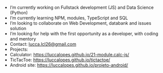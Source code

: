 ###

-  I’m currently working on Fullstack development (JS) and Data Science (Python)
-  I’m currently learning NPM, modules, TypeScript and SQL 
-  I’m looking to collaborate on Web Development, databank and issues solution
-  I’m looking for help with the first opportunity as a developer, with coding and mentory
- Contact: lucca.lcl26@gmail.com
- Projects:
- Calculator: https://luccalopes.github.io/21-module.calc-js/
- TicTacToe: https://luccalopes.github.io/tictactoe/
- Android site: https://luccalopes.github.io/projeto-android/

